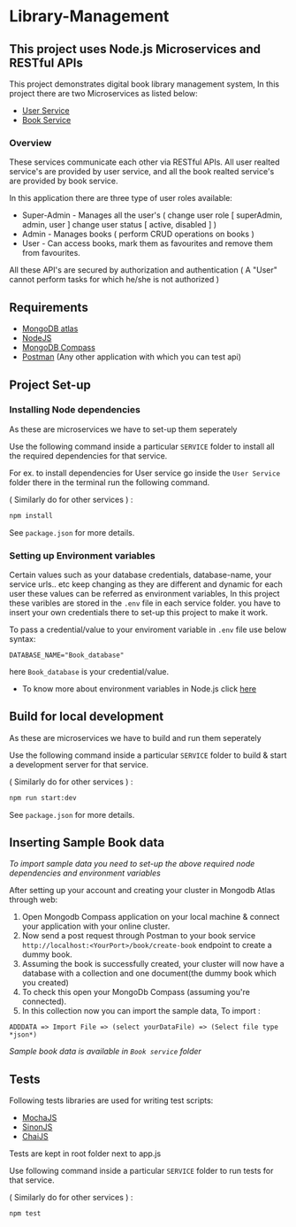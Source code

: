 # Library-Management 
## This project uses Node.js Microservices and RESTful APIs
This project demonstrates digital book library management system, In this project there are two Microservices as listed below:
- [User Service](User%20Service#User-Service)
- [Book Service](Book%20Service#Book-Service)

### Overview
These services communicate each other via RESTful APIs. All user realted service's are provided by user service, and all the book realted service's are provided by book service.

In this application there are three type of user roles available:
- Super-Admin - Manages all the user's ( change user role [ superAdmin, admin, user ] change user status [ active, disabled ] )
- Admin - Manages books ( perform CRUD operations on books )
- User - Can access books, mark them as favourites and remove them from favourites.

All these API's are secured by authorization and authentication ( A "User" cannot perform tasks for which he/she is not authorized )

## Requirements

* [MongoDB atlas](https://www.mongodb.com/cloud/atlas/register)
* [NodeJS](https://nodejs.org/en/download "NodeJS")
* [MongoDB Compass](https://www.mongodb.com/try/download/compass)
* [Postman](https://www.postman.com/downloads/) (Any other application with which you can test api)

## Project Set-up
### Installing Node dependencies
As these are microservices we have to set-up them seperately

Use the following command inside a particular `SERVICE` folder to install all the required dependencies for that service.

For ex. to install dependencies for User service go inside the `User Service` folder there in the terminal run the following command.

( Similarly do for other services ) :

```sh
npm install
```

See `package.json` for more details.
### Setting up Environment variables
Certain values such as your database credentials, database-name, your service urls.. etc keep changing as they are different and dynamic for each user these values can be referred as environment variables, In this project these varibles are stored in the `.env` file in each service folder. you have to insert your own credentials there to set-up this project to make it work.

To pass a credential/value to your enviroment variable in `.env` file use below syntax:
```env
DATABASE_NAME="Book_database"
```
here `Book_database` is your credential/value.

* To know more about environment variables in Node.js click [here](https://nodejs.dev/learn/how-to-read-environment-variables-from-nodejs)
## Build for local development

As these are microservices we have to build and run them seperately

Use the following command inside a particular `SERVICE` folder to build & start a development server for that service.

( Similarly do for other services ) :

```sh
npm run start:dev
```

See `package.json` for more details.
## Inserting Sample Book data
*To import sample data you need to set-up the above required node dependencies and environment variables*

After setting up your account and creating your cluster in Mongodb Atlas through web:

1. Open Mongodb Compass application on your local machine & connect your application with your online cluster.
2. Now send a post request through Postman to your book service `http://localhost:<YourPort>/book/create-book` endpoint to create a dummy book.
3. Assuming the book is successfully created, your cluster will now have a database with a collection and one document(the dummy book which you created)
4. To check this open your MongoDb Compass (assuming you're connected).
5. In this collection now you can import the sample data, To import : 

`ADDDATA => Import File => (select yourDataFile) => (Select file type *json*)`

*Sample book data is available in `Book service` folder*
## Tests

Following tests libraries are used for writing test scripts:
* [MochaJS](https://mochajs.org "MochaJS")
* [SinonJS](http://sinonjs.org "SinonJS")
* [ChaiJS](http://chaijs.com/ "ChaiJS")

Tests are kept in root folder next to app.js

Use following command inside a particular `SERVICE` folder to run tests for that service.

( Similarly do for other services ) :

```sh
npm test
```

